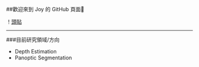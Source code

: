 ##歡迎來到 Joy 的 GitHub 頁面👋

！[頭貼](https://lh3.googleusercontent.com/proxy/H5JPGnq6YmWyRZnuDzTzVPJW1_stztWb0RMrbAa8GdBNc6_PoKlW7rval7vK_D5el0aIwjrg4g5Mlw_omktVjc2VzppvlCCz7VpSNuXhbOuGaZ1ZjeE)

--------------------------------------------------------

###目前研究領域/方向
  - Depth Estimation
  - Panoptic Segmentation

